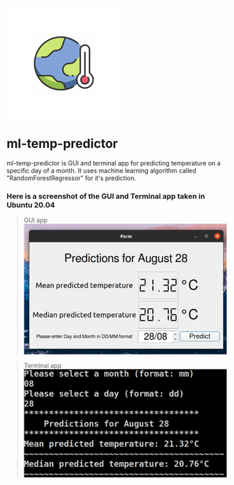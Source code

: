 ![alt text](https://github.com/schikani/ml-temp-predictor/blob/master/ml_temp_prediction.png)
# ml-temp-predictor 
ml-temp-predictor is GUI and terminal app for predicting temperature on a specific day of a month. It uses machine learning algorithm called "RandomForestRegressor" for it's prediction.   

### Here is a screenshot of the GUI and Terminal app taken in Ubuntu 20.04
> GUI app
![alt text](https://github.com/schikani/ml-temp-predictor/blob/master/temp_prediction_gui_screenshot.png)

> Terminal app
![alt text](https://github.com/schikani/ml-temp-predictor/blob/master/temp_prediction_terminal_screenshot.png)
